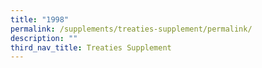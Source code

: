 ```yaml
---
title: "1998"
permalink: /supplements/treaties-supplement/permalink/
description: ""
third_nav_title: Treaties Supplement
---
```

